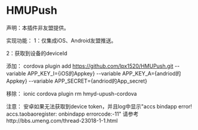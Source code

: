 # HMUPush


声明：本插件非友盟提供。

实现功能：
1：仅集成iOS、Android友盟推送。

2：获取到设备的deviceId


添加： 
cordova plugin add https://github.com/lpx1520/HMUPush.git --variable APP_KEY_I={iOS的Appkey} --variable APP_KEY_A={andriod的Appkey}  --variable APP_SECRET={andriod的App_secret}

移除：
ionic cordova plugin rm hmyd-upush-cordova


注意：
安卓如果无法获取到device token，并且log中显示"accs bindapp error!  accs.taobaoregister: onbindapp errorcode:-11"
请参考http://bbs.umeng.com/thread-23018-1-1.html
